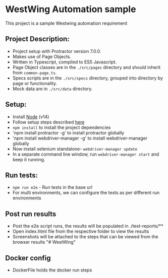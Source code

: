 # WestWing Automation sample
This project is a sample Westwing automation requirement

## Project Description:
* Project setup with Protractor version 7.0.0.
* Makes use of Page Objects.
* Written in Typescript, compiled to ES5 Javascript.
* Page Object classes are in the `./src/pages` directory and should inherit from `common-page.ts`.
* Specs scripts are in the `./src/specs` directory, grouped into directory by page or functionality.
* Mock data are in `./src/data` directory.

## Setup:
* Install [Node](http://nodejs.org) (v14)
* Follow setup steps described [here](http://www.protractortest.org/#/tutorial#setup)
* `npm install` to install the project dependencies
* 'npm install protractor -g' to install protractor globally
* 'npm install webdriver-manager -g' to install webdriver-manager globally
* Now install selenium standalone- `webdriver-manager update`
* In a separate command line window, run `webdriver-manager start` and keep it running.

## Run tests:
* `npm run e2e` - Run tests in the base url
* For multi environments, we can configure the tests as per different run environments

## Post run results
* Post the e2e script runs, the results will be populated in ./test-reports/**
* Open index.html file from the respective folder to view the results
* Screenshots will be attached to the steps that can be viewed from the browser results
"# WestWing" 

## Docker config
* DockerFile holds the docker run steps
